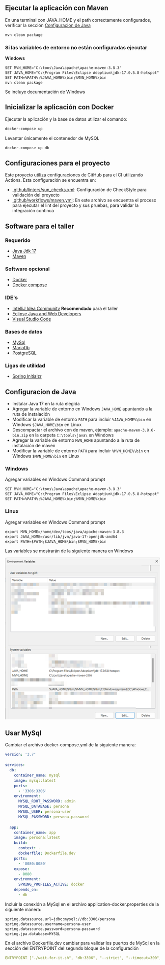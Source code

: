 ## Ejecutar la aplicación con Maven

En una terminal con JAVA_HOME y el path correctamente configurados, verificar la sección [Configuracion de Java](#configuracion-de-java)

```bash
mvn clean package
```

### Si las variables de entorno no están configuradas ejecutar


**Windows**
```shell
SET MVN_HOME="C:\toos\Java\apache\apache-maven-3.8.3"
SET JAVA_HOME="C:\Program Files\Eclipse Adoptium\jdk-17.0.5.8-hotspot"
SET PATH=%PATH%;%JAVA_HOME%\bin;%MVN_HOME%\bin
mvn clean package
```

Se incluye documentación de Windows


## Inicializar la aplicación con Docker

Ejecutar la aplicación y la base de datos utilizar el comando:

```bash
docker-compose up
```

Levantar únicamente el contenedor de MySQL

```bash
docker-compose up db
```


## Configuraciones para el proyecto

Este proyecto utiliza configuraciones de GitHub para el CI utilizando Actions. Esta configuración se encuentra en:

- [.github/linters/sun_checks.xml](.github/linters/sun_checks.xml): Configuración de CheckStyle para validación del proyecto
- [.github/workflows/maven.yml](.github/workflows/maven.yml): En este archivo se encuentra el proceso para ejecutar el lint del proyecto y sus pruebas, para validar la integración continua

## Software para el taller

### Requerido 

- [Java Jdk 17](https://adoptium.net/temurin/releases/)
- [Maven](https://maven.apache.org/download.cgi)

### Software opcional

- [Docker](https://docs.docker.com/get-docker/)
- [Docker compose](https://docs.docker.com/compose/install/)

### IDE's

- [IntelliJ Idea Community](https://www.jetbrains.com/idea/download/) **Recomendado** para el taller
- [Eclipse Java and Web Developers](https://www.eclipse.org/downloads/packages/)
- [Visual Studio Code](https://code.visualstudio.com/)

### Bases de datos

- [MySql](https://www.mysql.com/downloads/)
- [MariaDb](https://mariadb.org/download/)
- [PostgreSQL](https://www.postgresql.org/download/)

### Ligas de utilidad

- [Spring Initialzr](https://start.spring.io/)

## Configuracion de Java

- Instalar Java 17 en la ruta elegida
- Agregar la variable de entorno en Windows `JAVA_HOME` apuntando a la ruta de instalación
- Modificar la variable de entorno `PATH` para incluir `%JAVA_HOME%\bin` en Windows `$JAVA_HOME\bin` en Linux
- Descompactar el archivo con de maven, ejemplo: `apache-maven-3.8.6-bin.zip` en la carpeta `C:\tools\java\` en Windows
- Agregar la variable de entorno `MVN_HOME` apuntando a la ruta de instalación de maven
- Modificar la variable de entorno `PATH` para incluir `%MVN_HOME%\bin` en Windows `$MVN_HOME\bin` en Linux

### Windows  
Agregar variables en Windows Command prompt
```shell
SET MVN_HOME="C:\toos\Java\apache\apache-maven-3.8.3"
SET JAVA_HOME="C:\Program Files\Eclipse Adoptium\jdk-17.0.5.8-hotspot"
SET PATH=%PATH%;%JAVA_HOME%\bin;%MVN_HOME%\bin
```

### Linux
Agregar variables en Windows Command prompt
```shell
export MVN_HOME=/home/dev/toos/java/apache-maven-3.8.3
export JAVA_HOME=/usr/lib/jvm/java-17-openjdk-amd64
export PATH=$PATH;$JAVA_HOME\bin;$MVN_HOME\bin
```

Las variables se mostrarán de la siguiente manera en Windows

![Java Environment Variables Config](./docs/images/java-config-environment-variables.png)



## Usar MySql

Cambiar el archivo docker-compose.yml de la siguiente manera:

```yaml
version: '3.7'

services:
  db:
    container_name: mysql
    image: mysql:latest
    ports:
      - '3306:3306'
    environment:
      MYSQL_ROOT_PASSWORD: admin
      MYSQL_DATABASE: persona
      MYSQL_USER: persona-user
      MYSQL_PASSWORD: persona-password

  app:
    container_name: app
    image: persona:latest
    build:
      context: .
      dockerfile: Dockerfile.dev
    ports:
      - '8080:8080'
    expose:
      - 8080
    environment:
      SPRING_PROFILES_ACTIVE: docker
    depends_on:
      - db
```

Incluir la conexión a MySql en el archivo application-docker.properties de la siguiente manera:

```properties
spring.datasource.url=jdbc:mysql://db:3306/persona
spring.datasource.username=persona-user
spring.datasource.password=persona-password
spring.jpa.database=MYSQL
```

En el archivo Dockerfile.dev cambiar para validar los puertos de MySql en la sección del ENTRYPOINT del segundo bloque de la configuración

```yaml
ENTRYPOINT ["./wait-for-it.sh", "db:3306", "--strict", "--timeout=300", "--", "java", "-jar", "app.jar"]
```

